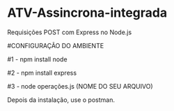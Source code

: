 # ATV-Assincrona-integrada

Requisições POST com
Express no Node.js

#CONFIGURAÇÃO DO AMBIENTE

#1 - npm install node

#2 - npm install express

#3 - node  operações.js (NOME DO SEU ARQUIVO)

Depois da instalação, use o postman. 

